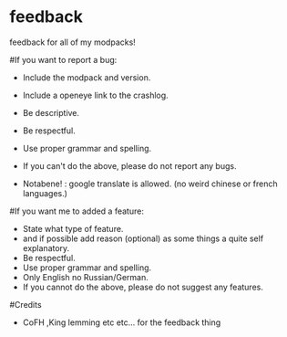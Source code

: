 # feedback
feedback for all of my modpacks!


#If you want to report a bug:
- Include the modpack and version.
- Include a openeye link to the crashlog.

- Be descriptive.

- Be respectful.

- Use proper grammar and spelling.

- If you can't do the above, please do not report any bugs.

- Notabene! : google translate is allowed. (no weird chinese or french languages.)

#If you want me to added a feature:
- State what type of feature.
- and if possible add reason (optional) as some things a quite self explanatory.
- Be respectful.
- Use proper grammar and spelling.
- Only English no Russian/German.
- If you cannot do the above, please do not suggest any features.

#Credits
- CoFH ,King lemming etc etc... for the feedback thing

